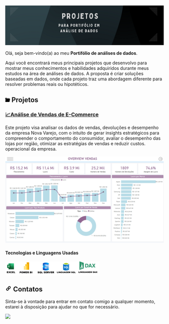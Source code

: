 ![](https://github.com/DuduTrindade/Portifolio/blob/main/imagens/CAPA.png)
<p style="text-align: justify;">

Olá, seja bem-vindo(a) ao meu **Portifólio de análises de dados**.

Aqui você encontrará meus principais projetos que desenvolvo para mostrar meus conhecimentos e habilidades 
adquiridos durante meus estudos na área de análises de dados. A proposta é criar soluções baseadas em dados, onde cada 
projeto traz uma abordagem diferente para resolver problemas reais ou hipotéticos.
</p>

##  ![](https://github.com/DuduTrindade/Portifolio/blob/main/imagens/pasta.png) Projetos

<h3>
	<a href="https://github.com/DuduTrindade/Portifolio/tree/main/Projetos/Projeto%2001%20-%20An%C3%A1lise%20de%20Vendas">
		📈Análise de Vendas de E-Commerce
	</a>
</h3>
Este projeto visa analisar os dados de vendas, devoluções e desempenho da empresa Nova Varejo, com o intuito 
de gerar insights estratégicos para compreender o comportamento do consumidor, avaliar o desempenho das lojas por região, 
otimizar as estratégias de vendas e reduzir custos.
operacional da empresa. <br><br>

<div align="center">
	<img width="600" src= https://github.com/DuduTrindade/Portifolio/blob/main/imagens/dash%201.png>
</div>

#### Tecnologias e Linguagens Usadas

<img width="300" src= https://github.com/DuduTrindade/Portifolio/blob/main/imagens/Linguagens%20Usadas.png>


## ![](https://github.com/DuduTrindade/Portifolio/blob/main/imagens/link.png) Contatos

Sinta-se à vontade para entrar em contato comigo a qualquer momento, estarei à disposição para ajudar no que for necessário.

<a href="https://www.linkedin.com/in/eduardo-trindade-5506921b4/">
<img src= "https://img.shields.io/badge/linkedin-%230077B5.svg?style=for-the-badge&logo=linkedin&logoColor=white"/>           
</a>                
          
